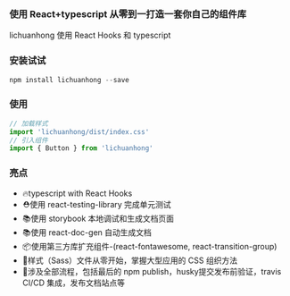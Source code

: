 ### 使用 React+typescript 从零到一打造一套你自己的组件库
lichuanhong 使用 React Hooks 和 typescript

### 安装试试

~~~javascript
npm install lichuanhong --save
~~~


### 使用

~~~javascript
// 加载样式
import 'lichuanhong/dist/index.css'
// 引入组件
import { Button } from 'lichuanhong'
~~~

### 亮点

* 🔥typescript with React Hooks
* ⛑️使用 react-testing-library 完成单元测试
* 📚使用 storybook 本地调试和生成文档页面
* 📚使用 react-doc-gen 自动生成文档
* 📦使用第三方库扩充组件-(react-fontawesome, react-transition-group)
* 🌹样式（Sass）文件从零开始，掌握大型应用的 CSS 组织方法
* 🎉涉及全部流程，包括最后的 npm publish，husky提交发布前验证，travis CI/CD 集成，发布文档站点等
